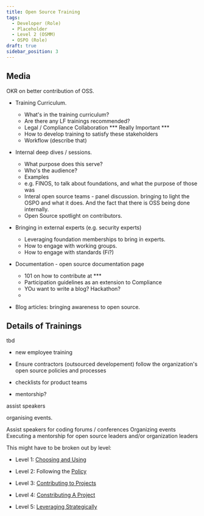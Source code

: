 ```yaml
---
title: Open Source Training
tags: 
  - Developer (Role)
  - Placeholder
  - Level 2 (OSMM)
  - OSPO (Role)
draft: true
sidebar_position: 3
---
```


## Media

OKR on better contribution of OSS.

- Training Curriculum. 
	 - What's in the training curriculum?  
	 - Are there any LF trainings recommended?
	 - Legal / Compliance Collaboration  *** Really Important ***
	 - How to develop training to satisfy these stakeholders
	 - Workflow (describe that)
- Internal deep dives / sessions.  
	 - What purpose does this serve?
	 - Who's the audience?
	 - Examples
	 - e.g. FINOS, to talk about foundations, and what the purpose of those was
	 - Interal open source teams - panel discussion. bringing to light the OSPO and what it does.  And the fact that there is OSS being done internally.
	 - Open Source spotlight on contributors. 
- Bringing in external experts (e.g. security experts)
	 - Leveraging foundation memberships to bring in experts.
	 - How to engage with working groups.
	 - How to engage with standards (Fi?)
	 

- Documentation - open source documentation page
	- 101 on how to contribute at ***
	- Participation guidelines as an extension to Compliance
	- YOu want to write a blog?  Hackathon?  
	- 

- Blog articles: bringing awareness to open source.





## Details of Trainings

tbd


- new employee training
- Ensure contractors (outsourced developement) follow the organization's open source policies and processes
 
- checklists for product teams

- mentorship?


assist speakers 

organising events.

Assist speakers for coding forums / conferences
Organizing events
Executing a mentorship for open source leaders and/or organization leaders


This might have to be broken out by level:


- Level 1: [Choosing and Using](Choosing-And-Using)

- Level 2: Following the [Policy](../Artifacts/Policy)

- Level 3: [Contributing to Projects](Contributing-To-Projects)

- Level 4: [Constributing A Project](Contributing-A-Project)

- Level 5: [Leveraging Strategically](Leveraging-Strategically)


